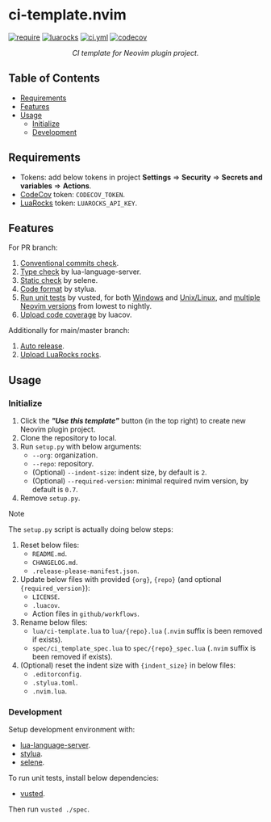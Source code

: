 <!-- markdownlint-disable MD001 MD013 MD034 MD033 MD051 -->

# ci-template.nvim

<p>
<a href="https://github.com/neovim/neovim/releases/v0.7.0"><img alt="require" src="https://img.shields.io/badge/require-0.7%2B-blue" /></a>
<a href="https://luarocks.org/modules/linrongbin16/ci-template.nvim"><img alt="luarocks" src="https://img.shields.io/luarocks/v/linrongbin16/ci-template.nvim" /></a>
<a href="https://github.com/linrongbin16/ci-template.nvim/actions/workflows/ci.yml"><img alt="ci.yml" src="https://img.shields.io/github/actions/workflow/status/linrongbin16/ci-template.nvim/ci.yml?label=ci" /></a>
<a href="https://app.codecov.io/github/linrongbin16/ci-template.nvim"><img alt="codecov" src="https://img.shields.io/codecov/c/github/linrongbin16/ci-template.nvim/main?label=codecov" /></a>
</p>

<p align="center"><i>
CI template for Neovim plugin project.
</i></p>

## Table of Contents

- [Requirements](#requirements)
- [Features](#features)
- [Usage](#usage)
  - [Initialize](#initialize)
  - [Development](#development)

## Requirements

- Tokens: add below tokens in project **Settings** => **Security** => **Secrets and variables** => **Actions**.
- [CodeCov](https://about.codecov.io/) token: `CODECOV_TOKEN`.
- [LuaRocks](https://luarocks.org/) token: `LUAROCKS_API_KEY`.

## Features

For PR branch:

1. [Conventional commits check](https://github.com/linrongbin16/ci-template.nvim/blob/a12dc1f0434955325bf54820d35da737adfa46ec/.github/workflows/ci.yml?plain=1#L15).
2. [Type check](https://github.com/linrongbin16/ci-template.nvim/blob/a12dc1f0434955325bf54820d35da737adfa46ec/.github/workflows/ci.yml?plain=1#L29) by lua-language-server.
3. [Static check](https://github.com/linrongbin16/ci-template.nvim/blob/a12dc1f0434955325bf54820d35da737adfa46ec/.github/workflows/ci.yml?plain=1#L35) by selene.
4. [Code format](https://github.com/linrongbin16/ci-template.nvim/blob/3657a9b4f672d64a56269a1c1794193352dbb316/.github/workflows/ci.yml?plain=1#L38) by stylua.
5. [Run unit tests](https://github.com/linrongbin16/ci-template.nvim/blob/3657a9b4f672d64a56269a1c1794193352dbb316/.github/workflows/ci.yml?plain=1#L48-L93) by vusted, for both [Windows](https://github.com/linrongbin16/ci-template.nvim/blob/3657a9b4f672d64a56269a1c1794193352dbb316/.github/workflows/ci.yml?plain=1#L48) and [Unix/Linux](https://github.com/linrongbin16/ci-template.nvim/blob/3657a9b4f672d64a56269a1c1794193352dbb316/.github/workflows/ci.yml?plain=1#L69), and [multiple Neovim versions](https://github.com/linrongbin16/ci-template.nvim/blob/3657a9b4f672d64a56269a1c1794193352dbb316/.github/workflows/ci.yml?plain=1#L75) from lowest to nightly.
6. [Upload code coverage](https://github.com/linrongbin16/ci-template.nvim/blob/3657a9b4f672d64a56269a1c1794193352dbb316/.github/workflows/ci.yml?plain=1#L94) by luacov.

Additionally for main/master branch:

1. [Auto release](https://github.com/linrongbin16/ci-template.nvim/blob/3657a9b4f672d64a56269a1c1794193352dbb316/.github/workflows/ci.yml?plain=1#L139).
2. [Upload LuaRocks rocks](https://github.com/linrongbin16/ci-template.nvim/blob/3657a9b4f672d64a56269a1c1794193352dbb316/.github/workflows/ci.yml?plain=1#L152).

## Usage

### Initialize

1. Click the **_"Use this template"_** button (in the top right) to create new Neovim plugin project.
2. Clone the repository to local.
3. Run `setup.py` with below arguments:
   - `--org`: organization.
   - `--repo`: repository.
   - (Optional) `--indent-size`: indent size, by default is `2`.
   - (Optional) `--required-version`: minimal required nvim version, by default is `0.7`.
4. Remove `setup.py`.

> [!NOTE]
>
> The `setup.py` script is actually doing below steps:
>
> 1. Reset below files:
>    - `README.md`.
>    - `CHANGELOG.md`.
>    - `.release-please-manifest.json`.
> 2. Update below files with provided `{org}`, `{repo}` (and optional `{required_version}`):
>    - `LICENSE`.
>    - `.luacov`.
>    - Action files in `github/workflows`.
> 3. Rename below files:
>    - `lua/ci-template.lua` to `lua/{repo}.lua` (`.nvim` suffix is been removed if exists).
>    - `spec/ci_template_spec.lua` to `spec/{repo}_spec.lua` (`.nvim` suffix is been removed if exists).
> 4. (Optional) reset the indent size with `{indent_size}` in below files:
>    - `.editorconfig`.
>    - `.stylua.toml`.
>    - `.nvim.lua`.

### Development

Setup development environment with:

- [lua-language-server](https://github.com/LuaLS/lua-language-server).
- [stylua](https://github.com/JohnnyMorganz/StyLua).
- [selene](https://github.com/Kampfkarren/selene).

To run unit tests, install below dependencies:

- [vusted](https://github.com/notomo/vusted).

Then run `vusted ./spec`.
